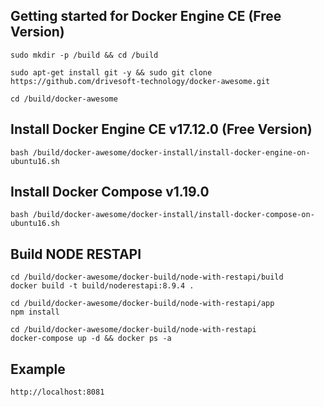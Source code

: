 
Getting started for Docker Engine CE (Free Version)
---------------------------------------------------

```
sudo mkdir -p /build && cd /build

sudo apt-get install git -y && sudo git clone https://github.com/drivesoft-technology/docker-awesome.git

cd /build/docker-awesome
```


Install Docker Engine CE v17.12.0 (Free Version)
---------------------------------------------------

```
bash /build/docker-awesome/docker-install/install-docker-engine-on-ubuntu16.sh
```


Install Docker Compose v1.19.0
---------------------------------------------------

```
bash /build/docker-awesome/docker-install/install-docker-compose-on-ubuntu16.sh
```


Build NODE RESTAPI
---------------------------------------------------


```
cd /build/docker-awesome/docker-build/node-with-restapi/build
docker build -t build/noderestapi:8.9.4 .
```


```
cd /build/docker-awesome/docker-build/node-with-restapi/app
npm install
```


```
cd /build/docker-awesome/docker-build/node-with-restapi
docker-compose up -d && docker ps -a
```


Example
---------------------------------------------------

```
http://localhost:8081
```